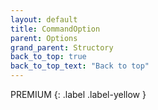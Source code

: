 ```yaml
---
layout: default
title: CommandOption
parent: Options
grand_parent: Structory
back_to_top: true
back_to_top_text: "Back to top"
---
```



PREMIUM
{: .label .label-yellow }